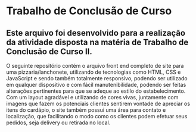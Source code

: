 # Trabalho de Conclusão de Curso
## Este arquivo foi desenvolvido para a realização da atividade disposta na matéria de Trabalho de Conclusão de Curso II.
O seguinte repositório contém o arquivo front end completo de site para uma pizzaria/lanchonete, utilizando de tecnologias como HTML, CSS e JavaScript e sendo também totalmente responsivo, podendo ser utilizado em qualquer dispositivo e com fácil manutenibilidade, podendo ser feitas alterações pertinentes para que se adeque ao estilo do estabelecimento. Com um layout agradável e utilizando de cores vivas, juntamente com imagens que fazem os potenciais clientes sentirem vontade de apreciar os itens do cardápio, o site também possui uma área para contato e localização, que facilitando o modo como os clientes podem efetuar seus pedidos, seja delivery ou retirada no local.
